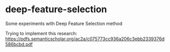 # deep-feature-selection
Some experiments with Deep Feature Selection method


Trying to implement this research: https://pdfs.semanticscholar.org/ac2a/c075773cc936a206c3ebb2339376d586bcbd.pdf 
